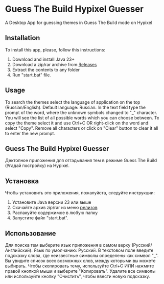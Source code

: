 # Guess The Build Hypixel Guesser
A Desktop App for guessing themes in Guess The Build mode on Hypixel
## Installation
To install this app, please, follow this instructions:
1. Download and install Java 23+
2. Download a zip/rar archive from [Releases](https://github.com/doggoleader/GTB/releases/)
3. Extract the contents to any folder
4. Run "start.bat" file.

## Usage
To search the themes select the language of application on the top (Russian/English). Default language: Russian. 
In the text field type the prompt of the word, where the unknown symbols changed to "_" character.
You will see the list of all possible words which you can choose between. To copy the theme select it and use Ctrl+C OR right-click on the word and select "Copy".
Remove all characters or click on "Clear" button to clear it all to enter the new prompt.



## Guess The Build Hypixel Guesser
Дектопное приложения для отгадывания тем в режиме Guess The Build (Угадай постройку) на Hypixel.
## Установка
Чтобы установить это приложения, пожалуйста, следуйте инструкции:
1. Установите Java версии 23 или выше
2. Скачайте архив zip/rar из меню [релизов](https://github.com/doggoleader/GTB/releases/)
3. Распакуйте содержимое в любую папку
4. Запустите файл "start.bat".

## Использование
Для поиска тем выберите язык приложения в самом верху (Русский/Английский). Язык по умолчанию: Русский.
В текстовом поле введите подсказку слова, где неизвестные символы определены как символ "_".
Вы увидите список всех возможных слов, между которыми вы можете выбирать. Чтобы скопировать тему, используйте Ctrl+C ИЛИ нажмите правой кнопкой мыши и выберите "Копировать".
Удалите все символы или используйте кнопку "Очистить", чтобы ввести новую подсказку.
